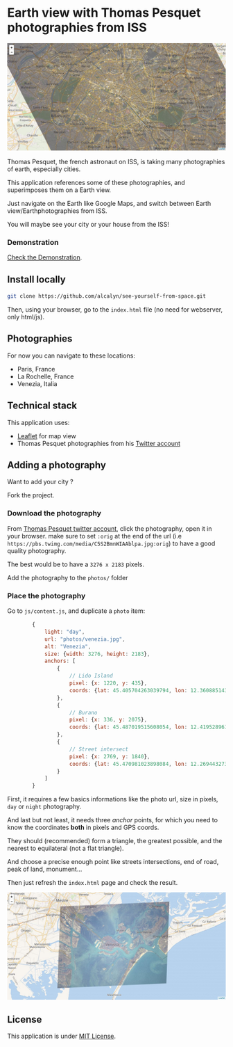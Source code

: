Earth view with Thomas Pesquet photographies from ISS
=====================================================

![Paris from ISS](screenshot.jpg)

Thomas Pesquet, the french astronaut on ISS,
is taking many photographies of earth, especially cities.

This application references some of these photographies,
and superimposes them on a Earth view.

Just navigate on the Earth like Google Maps,
and switch between Earth view/Earthphotographies from ISS.

You will maybe see your city or your house from the ISS!


### Demonstration

[Check the Demonstration](https://alcalyn.github.io/see-yourself-from-space).


## Install locally

``` bash
git clone https://github.com/alcalyn/see-yourself-from-space.git
```

Then, using your browser, go to the `index.html` file
(no need for webserver, only html/js).


## Photographies

For now you can navigate to these locations:

 - Paris, France
 - La Rochelle, France
 - Venezia, Italia


## Technical stack

This application uses:

 - [Leaflet](http://leafletjs.com/) for map view
 - Thomas Pesquet photographies from his [Twitter account](https://twitter.com/Thom_astro)


## Adding a photography

Want to add your city ?

Fork the project.

### Download the photography

From [Thomas Pesquet twitter account](https://twitter.com/Thom_astro),
click the photography, open it in your browser.
make sure to set `:orig` at the end of the url (i.e `https://pbs.twimg.com/media/C5S2BmnWIAAblpa.jpg:orig`)
to have a good quality photography.

The best would be to have a `3276 x 2183` pixels.

Add the photography to the `photos/` folder

### Place the photography

Go to `js/content.js`, and duplicate a `photo` item:

``` js
        {
            light: "day",
            url: "photos/venezia.jpg",
            alt: "Venezia",
            size: {width: 3276, height: 2183},
            anchors: [
                {
                    // Lido Island
                    pixel: {x: 1220, y: 435},
                    coords: {lat: 45.405704263039794, lon: 12.360885143280031}
                },
                {
                    // Burano
                    pixel: {x: 336, y: 2075},
                    coords: {lat: 45.487019515608054, lon: 12.41952896118164}
                },
                {
                    // Street intersect
                    pixel: {x: 2769, y: 1840},
                    coords: {lat: 45.470981023898084, lon: 12.269443273544313}
                }
            ]
        }
```

First, it requires a few basics informations like
the photo url, size in pixels, `day` or `night` photography.

And last but not least, it needs three *anchor* points,
for which you need to know the coordinates **both** in pixels and GPS coords.

They should (recommended) form a triangle, the greatest possible,
and the nearest to equilateral (not a flat triangle).

And choose a precise enough point like streets intersections,
end of road, peak of land, monument...

Then just refresh the `index.html` page and check the result.

![Example with Venezia](example-venezia.jpg)

## License

This application is under [MIT License](LICENSE).
